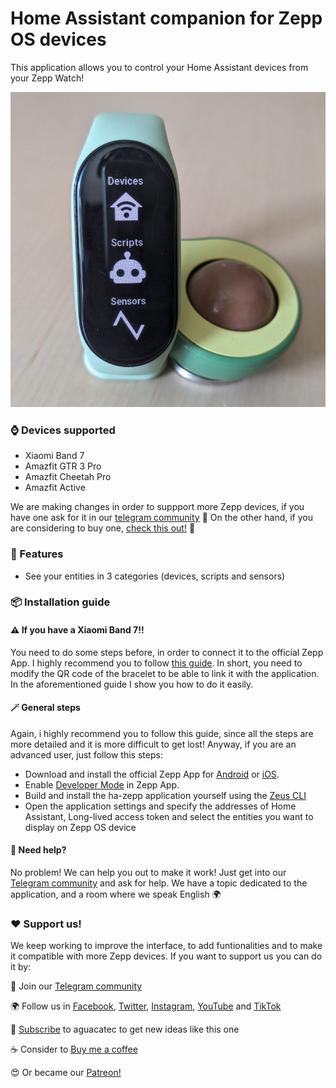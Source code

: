 # Home Assistant companion for Zepp OS devices
This application allows you to control your Home Assistant devices from your Zepp Watch!

![image](images/img1.jpg)

### ⌚ Devices supported
- Xiaomi Band 7
- Amazfit GTR 3 Pro
- Amazfit Cheetah Pro
- Amazfit Active

We are making changes in order to suppport more Zepp devices, if you have one ask for it in our [telegram community](https://t.me/aguacatec_es) 💬 On the other hand, if you are considering to buy one, [check this out!](https://s.click.aliexpress.com/e/_DdSQKvj) 💸

### 🎨 Features
- See your entities in 3 categories (devices, scripts and sensors)

### 📦 Installation guide
#### ⚠️ If you have a Xiaomi Band 7!!
You need to do some steps before, in order to connect it to the official Zepp App. I highly recommend you to follow [this guide](https://aguacatec.es/instalar-ha-en-la-xiaomi-band-7/).
In short, you need to modify the QR code of the bracelet to be able to link it with the application. In the aforementioned guide I show you how to do it easily.

#### 🪄 General steps
Again, i highly recommend you to follow this guide, since all the steps are more detailed and it is more difficult to get lost! Anyway, if you are an advanced user, just follow this steps:
- Download and install the official Zepp App for [Android](https://play.google.com/store/apps/details?id=com.huami.watch.hmwatchmanager) or [iOS](https://apps.apple.com/es/app/zepp-formerly-amazfit/id1127269366).
- Enable [Developer Mode](https://docs.zepp.com/docs/1.0/guides/tools/zepp-app/) in Zepp App. 
- Build and install the ha-zepp application yourself using the [Zeus CLI](https://docs.zepp.com/docs/1.0/guides/tools/cli/)
- Open the application settings and specify the addresses of Home Assistant, Long-lived access token and select the entities you want to display on Zepp OS device

#### 🛟 Need help?
No problem! We can help you out to make it work! Just get into our [Telegram community](https://t.me/aguacatec_es) and ask for help. We have a topic dedicated to the application, and a room where we speak English 🌍

### ♥️ Support us!
We keep working to improve the interface, to add funtionalities and to make it compatible with more Zepp devices. If you want to support us you can do it by:

💬 Join our [Telegram community](https://t.me/aguacatec_es)

🌍 Follow us in [Facebook](https://www.facebook.com/people/Aguacatec/100094561999571/), [Twitter](https://twitter.com/aguacatec_es), [Instagram](https://www.instagram.com/aguacatec_es/), [YouTube](https://www.youtube.com/channel/UC-lBXak7y2RFoghB1QMgbdw) and [TikTok](https://www.tiktok.com/@aguacatec_es)

📧 [Subscribe](https://aguacatec.es/gana-premios-con-aguacatec/) to aguacatec to get new ideas like this one

☕ Consider to [Buy me a coffee](https://www.buymeacoffee.com/aguacatec)

😍 Or became our [Patreon!](https://www.patreon.com/AguacaTEC)
